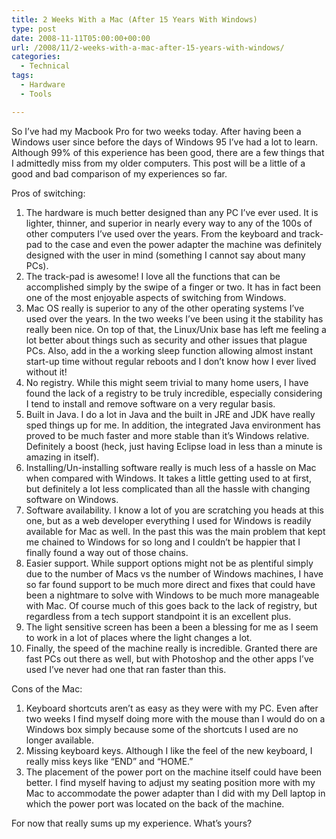 ```yaml
---
title: 2 Weeks With a Mac (After 15 Years With Windows)
type: post
date: 2008-11-11T05:00:00+00:00
url: /2008/11/2-weeks-with-a-mac-after-15-years-with-windows/
categories:
  - Technical
tags:
  - Hardware
  - Tools

---
```

So I’ve had my Macbook Pro for two weeks today. After having been a Windows user since before the days of Windows 95 I’ve had a lot to learn. Although 99% of this experience has been good, there are a few things that I admittedly miss from my older computers. This post will be a little of a good and bad comparison of my experiences so far.

Pros of switching:

<ol class="wp-block-list">
  <li>
    The hardware is much better designed than any PC I’ve ever used. It is lighter, thinner, and superior in nearly every way to any of the 100s of other computers I’ve used over the years. From the keyboard and track-pad to the case and even the power adapter the machine was definitely designed with the user in mind (something I cannot say about many PCs).
  </li>
  <li>
    The track-pad is awesome! I love all the functions that can be accomplished simply by the swipe of a finger or two. It has in fact been one of the most enjoyable aspects of switching from Windows.
  </li>
  <li>
    Mac OS really is superior to any of the other operating systems I’ve used over the years. In the two weeks I’ve been using it the stability has really been nice. On top of that, the Linux/Unix base has left me feeling a lot better about things such as security and other issues that plague PCs. Also, add in the a working sleep function allowing almost instant start-up time without regular reboots and I don’t know how I ever lived without it!
  </li>
  <li>
    No registry. While this might seem trivial to many home users, I have found the lack of a registry to be truly incredible, especially considering I tend to install and remove software on a very regular basis.
  </li>
  <li>
    Built in Java. I do a lot in Java and the built in JRE and JDK have really sped things up for me. In addition, the integrated Java environment has proved to be much faster and more stable than it’s Windows relative. Definitely a boost (heck, just having Eclipse load in less than a minute is amazing in itself).
  </li>
  <li>
    Installing/Un-installing software really is much less of a hassle on Mac when compared with Windows. It takes a little getting used to at first, but definitely a lot less complicated than all the hassle with changing software on Windows.
  </li>
  <li>
    Software availability. I know a lot of you are scratching you heads at this one, but as a web developer everything I used for Windows is readily available for Mac as well. In the past this was the main problem that kept me chained to Windows for so long and I couldn’t be happier that I finally found a way out of those chains.
  </li>
  <li>
    Easier support. While support options might not be as plentiful simply due to the number of Macs vs the number of Windows machines, I have so far found support to be much more direct and fixes that could have been a nightmare to solve with Windows to be much more manageable with Mac. Of course much of this goes back to the lack of registry, but regardless from a tech support standpoint it is an excellent plus.
  </li>
  <li>
    The light sensitive screen has been a been a blessing for me as I seem to work in a lot of places where the light changes a lot.
  </li>
  <li>
    Finally, the speed of the machine really is incredible. Granted there are fast PCs out there as well, but with Photoshop and the other apps I’ve used I’ve never had one that ran faster than this.
  </li>
</ol>

Cons of the Mac:

<ol class="wp-block-list">
  <li>
    Keyboard shortcuts aren’t as easy as they were with my PC. Even after two weeks I find myself doing more with the mouse than I would do on a Windows box simply because some of the shortcuts I used are no longer available.
  </li>
  <li>
    Missing keyboard keys. Although I like the feel of the new keyboard, I really miss keys like “END” and “HOME.”
  </li>
  <li>
    The placement of the power port on the machine itself could have been better. I find myself having to adjust my seating position more with my Mac to accommodate the power adapter than I did with my Dell laptop in which the power port was located on the back of the machine.
  </li>
</ol>

For now that really sums up my experience. What’s yours?